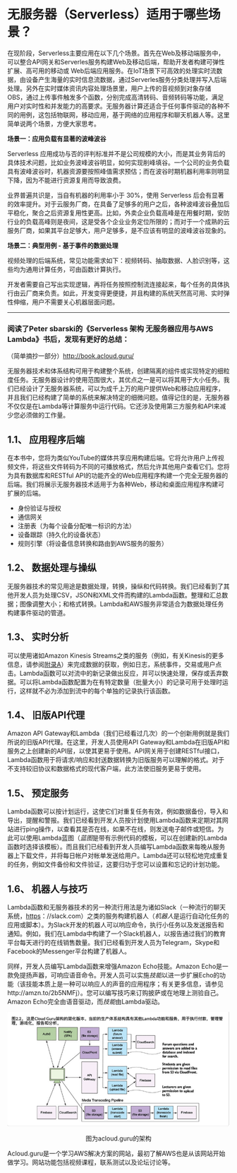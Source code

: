 # 无服务器（Serverless）适用于哪些场景？

在现阶段，Serverless主要应用在以下几个场景。首先在Web及移动端服务中，可以整合API网关和Serverles服务构建Web及移动后端，帮助开发者构建可弹性扩展、高可用的移动或 Web后端应用服务。在IoT场景下可高效的处理实时流数据，由设备产生海量的实时信息流数据，通过Serverles服务分类处理并写入后端处理。另外在实时媒体资讯内容处理场景里，用户上传的音视频到对象存储OBS，通过上传事件触发多个函数，分别完成高清转码、音频转码等功能，满足用户对实时性和并发能力的高要求。无服务器计算还适合于任何事件驱动的各种不同的用例，这包括物联网，移动应用，基于网络的应用程序和聊天机器人等。这里简单说两个场景，方便大家思考。

**场景一：应用负载有显著的波峰波谷**

Serverless 应用成功与否的评判标准并不是公司规模的大小，而是其业务背后的具体技术问题，比如业务波峰波谷明显，如何实现削峰填谷。一个公司的业务负载具有波峰波谷时，机器资源要按照峰值需求预估；而在波谷时期机器利用率则明显下降，因为不能进行资源复用而导致浪费。

业界普遍共识是，当自有机器的利用率小于 30%，使用 Serverless 后会有显著的效率提升。对于云服务厂商，在具备了足够多的用户之后，各种波峰波谷叠加后平稳化，聚合之后资源复用性更高。比如，外卖企业负载高峰是在用餐时期，安防行业的负载高峰则是夜间，这是受各个企业业务定位所限的；而对于一个成熟的云服务厂商，如果其平台足够大，用户足够多，是不应该有明显的波峰波谷现象的。

**场景二：典型用例 - 基于事件的数据处理**

视频处理的后端系统，常见功能需求如下：视频转码、抽取数据、人脸识别等，这些均为通用计算任务，可由函数计算执行。

开发者需要自己写出实现逻辑，再将任务按照控制流连接起来，每个任务的具体执行由云厂商来负责。如此，开发变得更便捷，并且构建的系统天然高可用、实时弹性伸缩，用户不需要关心机器层面问题。



--------------------

### 阅读了Peter sbarski的《Serverless 架构 无服务器应用与AWS Lambda》书后，发现有更好的总结：

（简单摘抄一部分）http://book.acloud.guru/

无服务器技术和体系结构可用于构建整个系统，创建隔离的组件或实现特定的细粒度任务。无服务器设计的使用范围很大，其优点之一是可以将其用于大小任务。我们已经设计了无服务器系统，可以为成千上万的用户提供Web和移动应用程序，并且我们已经构建了简单的系统来解决特定的细微问题。值得记住的是，无服务器不仅仅是在Lambda等计算服务中运行代码。它还涉及使用第三方服务和API来减少您必须做的工作量。

## 1.1、 应用程序后端

在本书中，您将为类似YouTube的媒体共享应用构建后端。它将允许用户上传视频文件，将这些文件转码为不同的可播放格式，然后允许其他用户查看它们。您将为具有数据库和RESTful API的功能齐全的Web应用程序构建一个完全无服务器的后端。我们将展示无服务器技术适用于为各种Web，移动和桌面应用程序构建可扩展的后端。

- 身份验证与授权
- 通信网关
- 注册表（为每个设备分配唯一标识的方法）
- 设备跟踪（持久化的设备状态）
- 规则引擎（将设备信息转换和路由到AWS服务的服务）

## 1.2、 数据处理与操纵

无服务器技术的常见用途是数据处理，转换，操纵和代码转换。我们已经看到了其他开发人员为处理CSV，JSON和XML文件而构建的Lambda函数。整理和汇总数据；图像调整大小；和格式转换。Lambda和AWS服务非常适合为数据处理任务构建事件驱动的管道。

## 1.3、 实时分析

可以使用诸如Amazon Kinesis Streams之类的服务（例如，有关Kinesis的更多信息，请参阅[附录A](https://livebook.manning.com/book/serverless-architectures-on-aws/appendix-a/app01)）来完成数据的获取，例如日志，系统事件，交易或用户点击。Lambda函数可以对流中的新记录做出反应，并可以快速处理，保存或丢弃数据。可以将Lambda函数配置为在有特定数量（批量大小）的记录可用于处理时运行，这样就不必为添加到流中的每个单独的记录执行该函数。

## 1.4、 旧版API代理

Amazon API Gateway和Lambda（我们已经看过几次）的一个创新用例就是我们所说的旧版API代理。在这里，开发人员使用API Gateway和Lambda在旧版API和服务之上创建新的API层，以使其更易于使用。API网关用于创建RESTful接口，Lambda函数用于将请求/响应和封送数据转换为旧版服务可以理解的格式。对于不支持较旧协议和数据格式的现代客户端，此方法使旧服务更易于使用。

## 1.5、 预定服务

Lambda函数可以按计划运行，这使它们对重复任务有效，例如数据备份，导入和导出，提醒和警报。我们已经看到开发人员按计划使用Lambda函数来定期对其网站进行ping操作，以查看其是否在线，如果不在线，则发送电子邮件或短信。为此可以使用Lambda蓝图（*蓝图*是带有示例代码的模板，可以在创建新的Lambda函数时选择该模板）。而且我们已经看到开发人员编写Lambda函数来每晚从服务器上下载文件，并将每日帐户对帐单发送给用户。Lambda还可以轻松地完成重复的任务，例如文件备份和文件验证，这要归功于您可以设置和忘记的计划功能。

## 1.6、 机器人与技巧

Lambda函数和无服务器技术的另一种流行用法是为诸如Slack（一种流行的聊天系统，[https](https://slack.com/)：//slack.com）之类的服务构建机器人（*机器人*是运行自动化任务的应用或脚本）。为Slack开发的机器人可以响应命令，执行小任务以及发送报告和通知。例如，我们在Lambda中构建了一个Slack机器人，以报告通过我们的教育平台每天进行的在线销售数量。我们已经看到开发人员为Telegram，Skype和Facebook的Messenger平台构建了机器人。

同样，开发人员编写Lambda函数来增强Amazon Echo技能。Amazon Echo是一款免提扬声器，可响应语音命令。开发人员可以实施*技能*以进一步扩展Echo的功能（该技能本质上是一种可以响应人的声音的应用程序；有关更多信息，请参见http://amzn.to/2b5NMFj）。您可以编写技巧来订购披萨或在地理上测验自己。Amazon Echo完全由语音驱动，而*技能*由Lambda驱动。



![image acloud-guru](_images/acloud-guru.png)

<center>图为acloud.guru的架构</center>

Acloud.guru是一个学习AWS解决方案的网站，最初了解AWS也是从该网站开始做学习。网站功能包括视频课程，联系测试以及论坛讨论等。